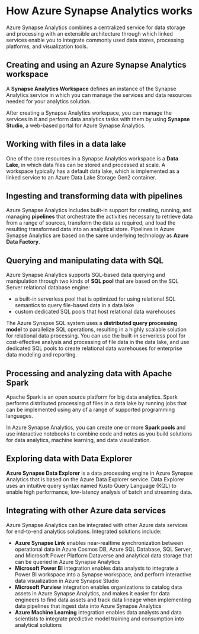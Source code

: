 # How Azure Synapse Analytics works

Azure Synapse Analytics combines a centralized service for data storage and processing with an extensible architecture through which linked services enable you to integrate commonly used data stores, processing platforms, and visualization tools.

## Creating and using an Azure Synapse Analytics workspace

A **Synapse Analytics Workspace** defines an instance of the Synapse Analytics service in which you can manage the services and data resources needed for your analytics solution. 

After creating a Synapse Analytics workspace, you can manage the services in it and perform data analytics tasks with them by using **Synapse Studio**, a web-based portal for Azure Synapse Analytics.

## Working with files in a data lake

One of the core resources in a Synapse Analytics workspace is a **Data Lake**, in which data files can be stored and processed at scale. A workspace typically has a default data lake, which is implemented as a linked service to an Azure Data Lake Storage Gen2 container. 

## Ingesting and transforming data with pipelines

Azure Synapse Analytics includes built-in support for creating, running, and managing **pipelines** that orchestrate the activities necessary to retrieve data from a range of sources, transform the data as required, and load the resulting transformed data into an analytical store. Pipelines in Azure Synapse Analytics are based on the same underlying technology as **Azure Data Factory**.

## Querying and manipulating data with SQL

Azure Synapse Analytics supports SQL-based data querying and manipulation through two kinds of **SQL pool** that are based on the SQL Server relational database engine:
- a built-in serverless pool that is optimized for using relational SQL semantics to query file-based data in a data lake
- custom dedicated SQL pools that host relational data warehouses

The Azure Synapse SQL system uses a **distributed query processing model** to parallelize SQL operations, resulting in a highly scalable solution for relational data processing. You can use the built-in serverless pool for cost-effective analysis and processing of file data in the data lake, and use dedicated SQL pools to create relational data warehouses for enterprise data modeling and reporting.

## Processing and analyzing data with Apache Spark

Apache Spark is an open source platform for big data analytics. Spark performs distributed processing of files in a data lake by running jobs that can be implemented using any of a range of supported programming languages.

In Azure Synapse Analytics, you can create one or more **Spark pools** and use interactive notebooks to combine code and notes as you build solutions for data analytics, machine learning, and data visualization.

## Exploring data with Data Explorer

**Azure Synapse Data Explorer** is a data processing engine in Azure Synapse Analytics that is based on the Azure Data Explorer service. Data Explorer uses an intuitive query syntax named Kusto Query Language (KQL) to enable high performance, low-latency analysis of batch and streaming data.

## Integrating with other Azure data services

Azure Synapse Analytics can be integrated with other Azure data services for end-to-end analytics solutions. Integrated solutions include:
- **Azure Synapse Link** enables near-realtime synchronization between operational data in Azure Cosmos DB, Azure SQL Database, SQL Server, and Microsoft Power Platform Dataverse and analytical data storage that can be queried in Azure Synapse Analytics
- **Microsoft Power BI** integration enables data analysts to integrate a Power BI workspace into a Synapse workspace, and perform interactive data visualization in Azure Synapse Studio
- **Microsoft Purview** integration enables organizations to catalog data assets in Azure Synapse Analytics, and makes it easier for data engineers to find data assets and track data lineage when implementing data pipelines that ingest data into Azure Synapse Analytics
- **Azure Machine Learning** integration enables data analysts and data scientists to integrate predictive model training and consumption into analytical solutions
